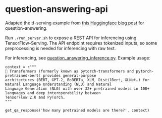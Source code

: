 # question-answering-api

Adapted the tf-serving example from [this Huggingface blog post](https://huggingface.co/blog/tf-serving) for question-answering.

Run `./run_server.sh` to expose a REST API for inferencing using TensorFlow-Serving. The API endpoint requires tokenized inputs, so some preprocessing is needed for inferencing with raw text.

For inferencing, see [question_answering_inference.py](serving/question_answering_inference.py). Example usage:

```
context = r"""
🤗 Transformers (formerly known as pytorch-transformers and pytorch-pretrained-bert) provides general-purpose
architectures (BERT, GPT-2, RoBERTa, XLM, DistilBert, XLNet…) for Natural Language Understanding (NLU) and Natural
Language Generation (NLG) with over 32+ pretrained models in 100+ languages and deep interoperability between
TensorFlow 2.0 and PyTorch.
"""

get_qa_response('how many pretrained models are there?', context)
```